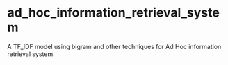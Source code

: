 # ad_hoc_information_retrieval_system
A TF_IDF model using bigram and other techniques for Ad Hoc information retrieval system.
